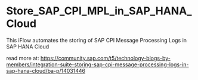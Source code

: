 # Store_SAP_CPI_MPL_in_SAP_HANA_Cloud
This iFlow automates the storing of SAP CPI Message Processing Logs in SAP HANA Cloud   

read more at: https://community.sap.com/t5/technology-blogs-by-members/integration-suite-storing-sap-cpi-message-processing-logs-in-sap-hana-cloud/ba-p/14031446
